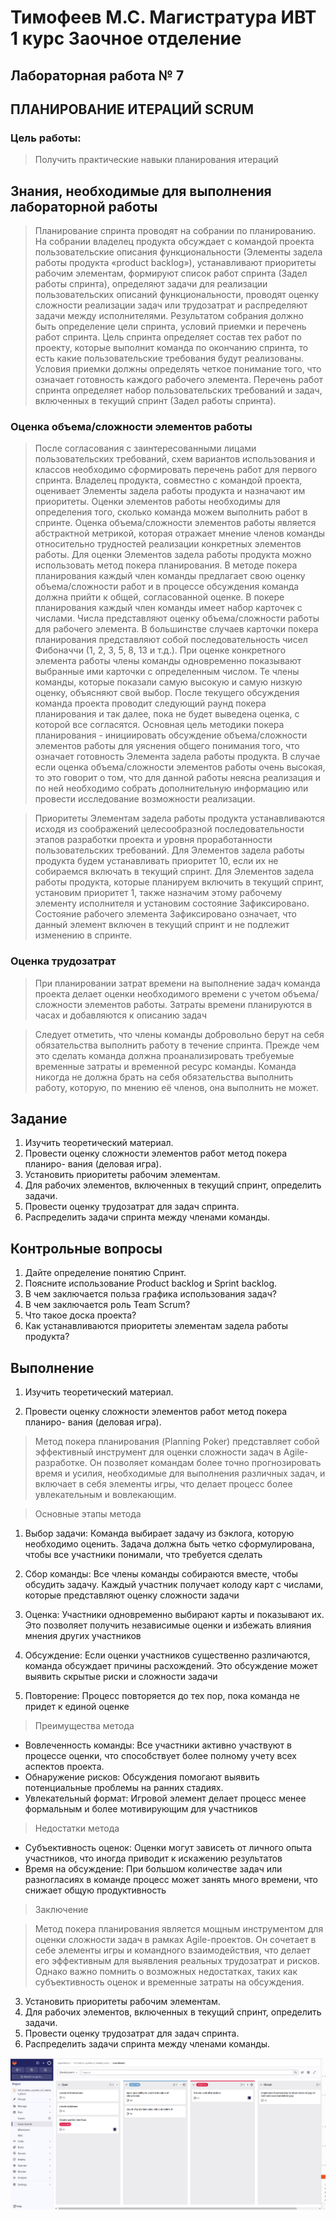 # Тимофеев М.С. Магистратура ИВТ 1 курс Заочное отделение

## Лабораторная работа № 7

## ПЛАНИРОВАНИЕ ИТЕРАЦИЙ SCRUM

### Цель работы: 

> Получить практические навыки планирования итераций

## Знания, необходимые для выполнения лабораторной работы

> Планирование спринта проводят на собрании по планированию. 
> На собрании владелец продукта обсуждает с командой проекта пользовательские 
> описания функциональности (Элементы задела работы продукта «product backlog»),
> устанавливают приоритеты рабочим элементам, формируют список работ спринта 
> (Задел работы спринта), определяют задачи для реализации пользовательских 
> описаний функциональности, проводят оценку сложности реализации задач или 
> трудозатрат и распределяют задачи между исполнителями.
> Результатом собрания должно быть определение цели спринта, условий приемки
> и перечень работ спринта. Цель спринта определяет состав тех
> работ по проекту, которые выполнит команда по окончанию спринта, то
> есть какие пользовательские требования будут реализованы. Условия приемки
> должны определять четкое понимание того, что означает готовность
> каждого рабочего элемента. Перечень работ спринта определяет набор
> пользовательских требований и задач, включенных в текущий спринт (Задел работы спринта). 

### Оценка объема/сложности элементов работы

> После согласования с заинтересованными лицами пользовательских требований, 
> схем вариантов использования и классов необходимо сформировать перечень 
> работ для первого спринта. Владелец продукта, совместно с командой проекта, 
> оценивает Элементы задела работы продукта и назначают им приоритеты.
> Оценки элементов работы необходимы для определения того, сколько
> команда можем выполнить работ в спринте. Оценка объема/сложности элементов
> работы является абстрактной метрикой, которая отражает мнение
> членов команды относительно трудностей реализации конкретных элементов работы.
> Для оценки Элементов задела работы продукта можно использовать метод покера 
> планирования. В методе покера планирования каждый член команды предлагает 
> свою оценку объема/сложности работ и в процессе обсуждения команда должна 
> прийти к общей, согласованной оценке. В покере планирования каждый член команды 
> имеет набор карточек с числами. Числа представляют оценку объема/сложности работы
> для рабочего элемента. В большинстве случаев карточки покера планирования представляют
> собой последовательность чисел Фибоначчи (1, 2, 3, 5, 8, 13 и т.д.).
> При оценке конкретного элемента работы члены команды одновременно показывают выбранные
> ими карточки с определенным числом. Те члены команды, которые показали самую высокую и
> самую низкую оценку, объясняют свой выбор. После текущего обсуждения команда проекта проводит
> следующий раунд покера планирования и так далее, пока не будет выведена оценка, с которой 
> все согласятся. Основная цель методики покера планирования - инициировать обсуждение объема/сложности
> элементов работы для уяснения общего понимания того, что означает готовность Элемента задела работы продукта.
> В случае если оценка объема/сложности элементов работы очень высокая, то это говорит о том, 
> что для данной работы неясна реализация и по ней необходимо собрать дополнительную информацию или
> провести исследование возможности реализации.

> Приоритеты Элементам задела работы продукта устанавливаются исходя из соображений целесообразной
> последовательности этапов разработки проекта и уровня проработанности пользовательских требований. 
> Для Элементов задела работы продукта будем устанавливать приоритет 10, если их не собираемся включать 
> в текущий спринт. Для Элементов задела работы продукта, которые планируем включить в текущий спринт,
> установим приоритет 1, также назначим этому рабочему элементу исполнителя и установим состояние Зафиксировано.
>  Состояние рабочего элемента Зафиксировано означает, что данный элемент включен в текущий спринт и
> не подлежит изменению в спринте.

### Оценка трудозатрат
> При планировании затрат времени на выполнение задач команда проекта делает оценки необходимого 
> времени с учетом объема/сложности элементов работы. Затраты времени планируются в часах и 
> добавляются к описанию задач

> Следует отметить, что члены команды добровольно берут на себя обязательства выполнить работу 
> в течение спринта. Прежде чем это сделать команда должна проанализировать требуемые временные
> затраты и временной ресурс команды. Команда никогда не должна брать на себя обязательства 
> выполнить работу, которую, по мнению её членов, она выполнить не может.

## Задание
1. Изучить теоретический материал.
2. Провести оценку сложности элементов работ метод покера планиро-
   вания (деловая игра).
3. Установить приоритеты рабочим элементам.
4. Для рабочих элементов, включенных в текущий спринт, определить
   задачи.
5. Провести оценку трудозатрат для задач спринта.
6. Распределить задачи спринта между членами команды.

## Контрольные вопросы

1. Дайте определение понятию Спринт.
2. Поясните использование Product backlog и Sprint backlog.
3. В чем заключается польза графика использования задач?
4. В чем заключается роль Team Scrum?
5. Что такое доска проекта?
6. Как устанавливаются приоритеты элементам задела работы продукта?

## Выполнение

1. Изучить теоретический материал.

2. Провести оценку сложности элементов работ метод покера планиро-
   вания (деловая игра).

> Метод покера планирования (Planning Poker) представляет собой эффективный инструмент 
> для оценки сложности задач в Agile-разработке. Он позволяет командам более точно прогнозировать 
> время и усилия, необходимые для выполнения различных задач, и включает в себя элементы игры, 
> что делает процесс более увлекательным и вовлекающим.


> Основные этапы метода 

1. Выбор задачи: Команда выбирает задачу из бэклога, которую необходимо оценить. 
   Задача должна быть четко сформулирована, чтобы все участники понимали, что требуется сделать

2. Сбор команды: Все члены команды собираются вместе, чтобы обсудить задачу. Каждый участник 
   получает колоду карт с числами, которые представляют оценку сложности задачи

3. Оценка: Участники одновременно выбирают карты и показывают их. Это позволяет получить 
   независимые оценки и избежать влияния мнения других участников

4. Обсуждение: Если оценки участников существенно различаются, команда обсуждает причины расхождений. 
   Это обсуждение может выявить скрытые риски и сложности задачи

5. Повторение: Процесс повторяется до тех пор, пока команда не придет к единой оценке

> Преимущества метода

- Вовлеченность команды: Все участники активно участвуют в процессе оценки, что способствует более полному учету всех аспектов проекта.
- Обнаружение рисков: Обсуждения помогают выявить потенциальные проблемы на ранних стадиях.
- Увлекательный формат: Игровой элемент делает процесс менее формальным и более мотивирующим для участников

> Недостатки метода


- Субъективность оценок: Оценки могут зависеть от личного опыта участников, что иногда приводит к искажению результатов
- Время на обсуждение: При большом количестве задач или разногласиях в команде процесс может занять много времени, что снижает общую продуктивность

> Заключение

> Метод покера планирования является мощным инструментом для оценки сложности задач в рамках Agile-проектов. 
> Он сочетает в себе элементы игры и командного взаимодействия, что делает его эффективным для выявления 
> реальных трудозатрат и рисков. Однако важно помнить о возможных недостатках, таких как субъективность 
> оценок и временные затраты на обсуждения.


3. Установить приоритеты рабочим элементам.
4. Для рабочих элементов, включенных в текущий спринт, определить
   задачи.
5. Провести оценку трудозатрат для задач спринта.
6. Распределить задачи спринта между членами команды.

![alt text](images/1_.png)



